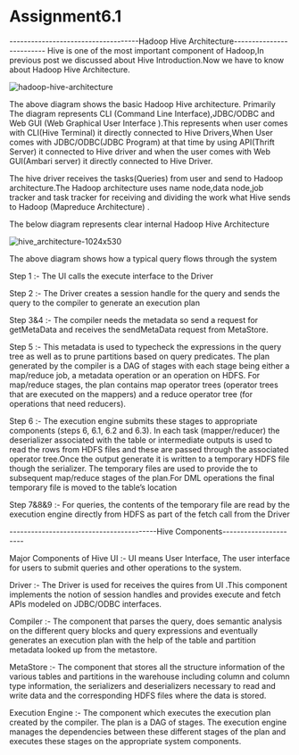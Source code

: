 # Assignment6.1


------------------------------------Hadoop Hive Architecture------------------------- 
Hive is one of the most important component of Hadoop,In previous post we discussed about Hive Introduction.Now we have to know about Hadoop Hive Architecture.

![hadoop-hive-architecture](https://user-images.githubusercontent.com/34162166/35338192-44fd4d74-0143-11e8-800e-772c318a3996.jpg)

The above diagram shows the basic Hadoop Hive architecture. Primarily The diagram represents CLI (Command Line Interface),JDBC/ODBC and Web GUI (Web Graphical User Interface ).This represents when user comes with CLI(Hive Terminal) it directly connected to Hive Drivers,When User comes with JDBC/ODBC(JDBC Program) at that time by using API(Thrift Server) it connected to Hive driver and when the user comes with Web GUI(Ambari server) it directly connected to Hive Driver.

The hive driver receives the tasks(Queries) from user and send to Hadoop architecture.The Hadoop architecture uses name node,data node,job tracker and task tracker for receiving and dividing the work what Hive sends to Hadoop (Mapreduce Architecture) .

The below diagram represents clear internal Hadoop Hive Architecture

![hive_architecture-1024x530](https://user-images.githubusercontent.com/34162166/35338204-4ac2a452-0143-11e8-8105-451bf05aa8ad.png)

The above diagram shows how a typical query flows through the system

Step 1 :- The UI calls the execute interface to the Driver

Step 2 :- The Driver creates a session handle for the query and sends the query to the compiler to generate an execution plan

Step 3&4 :- The compiler needs the metadata so send a request for getMetaData and receives the sendMetaData request from MetaStore.

Step 5 :- This metadata is used to typecheck the expressions in the query tree as well as to prune partitions based on query predicates. The plan generated by the compiler  is a DAG of stages with each stage being either a map/reduce job, a metadata operation or an operation on HDFS. For map/reduce stages, the plan contains map operator trees (operator trees that are executed on the mappers) and a reduce operator tree (for operations that need reducers).

Step 6 :-  The execution engine submits these stages to appropriate components (steps 6, 6.1, 6.2 and 6.3). In each task (mapper/reducer) the deserializer associated with the table or intermediate outputs is used to read the rows from HDFS files and these are passed through the associated operator tree.Once the output generate  it is written to a temporary HDFS file though the serializer. The temporary files are used to provide the to subsequent map/reduce stages of the plan.For DML operations the final temporary file is moved to the table’s location

Step 7&8&9 :-  For queries, the contents of the temporary file are read by the execution engine directly from HDFS as part of the fetch call from the Driver




-----------------------------------------Hive Components----------------------


Major Components of Hive 
UI :- UI means User Interface, The user interface for users to submit queries and other operations to the system.

Driver :- The Driver is used for receives the quires from UI .This component implements the notion of session handles and provides execute and fetch APIs modeled on JDBC/ODBC interfaces.

Compiler :- The component that parses the query, does semantic analysis on the different query blocks and query expressions and eventually generates an execution plan with the help of the table and partition metadata looked up from the metastore.

MetaStore :-  The component that stores all the structure information of the various tables and partitions in the warehouse including column and column type information, the serializers and deserializers necessary to read and write data and the corresponding HDFS files where the data is stored.

Execution Engine :- The component which executes the execution plan created by the compiler. The plan is a DAG of stages. The execution engine manages the dependencies between these different stages of the plan and executes these stages on the appropriate system components.
